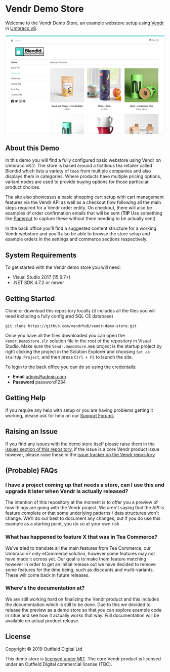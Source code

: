 # Vendr Demo Store

Welcome to the Vendr Demo Store, an example webstore setup using [Vendr](http://getvendr.net) in [Umbraco v8](https://umbraco.com).

![Screenshot](assets/screenshot.png)

## About this Demo

In this demo you will find a fully configured basic webstore using Vendr on Umbraco v8.2. The store is based around a fictitious tea retailer called Blendid which lists a variety of teas from multiple companies and also displays them in categories. Where products have multiple pricing options, variant nodes are used to provide buying options for those particular product choices.

The site also showcases a basic shopping cart setup with cart management features via the Vendr API as well as a checkout flow following all the main steps required for a Vendr order entity. On checkout, there will also be examples of order confirmation emails that will be sent (**TIP** Use something like [Papercut](https://github.com/ChangemakerStudios/Papercut) to capture these without them needing to be actually sent).

In the back office you'll find a suggested content structure for a working Vendr webstore and you'll also be able to browse the store setup and example orders in the settings and commerce sections respectively.

## System Requirements

To get started with the Vendr demo store you will need:

* Visual Studio 2017 (15.9.7+)
* .NET SDK 4.7.2 or newer

## Getting Started

Clone or download this repository locally (it includes all the files you will need including a fully configured SQL CE database)

````
git clone https://github.com/vendrhub/vendr-demo-store.git
````

Once you have all the files downloaded you can open the `Vendr.DemoStore.sln` solution file in the root of the repository in Visual Studio. Make sure the `Vendr.DemoStore.Web` project is the startup project by right clicking the project in the Solution Explorer and choosing `Set as StartUp Project`, and then press `Ctrl + F5` to launch the site.

To login to the back office you can do so using the credentails:

* **Email** admin@admin.com
* **Password** password1234

## Getting Help

If you require any help with setup or you are having problems getting it working, please ask for help on our [Support Forums](https://our.umbraco.com/packages/website-utilities/vendr/vendr-support/)

## Raising an Issue

If you find any issues with the demo store itself please raise them in the [issues section of this repository](https://github.com/vendrhub/vendr-demo-store/issues), if the issue is a core Vendr product issue however, please raise these in the [issue tracker on the Vendr repository](https://github.com/vendrhub/vendr/issues)

## (Probable) FAQs

### I have a project coming up that needs a store, can I use this and upgrade it later when Vendr is actually released?

The intention of this repository at the moment is to offer you a preview of how things are going with the Vendr project. We aren't saying that the API is feature complete or that some underlying patterns / data structures won't change. We'll do our best to document any changes, but if you do use this example as a starting point, you do so at your own risk

### What has happened to feature X that was in Tea Commerce?

 We've tried to translate all the main features from Tea Commerce, our Umbraco v7 only eCommerce solution, however some features may not have made it across yet. Our goal is to make them feature matching however in order to get an initial release out we have decided to remove some features for the time being, such as discounts and multi-variants. These will come back in future releases.

### Where's the documentation at?

We are still working hard on finalizing the Vendr product and this includes the documentation which is still to be done. Due to this we decided to release the preview as a demo store so that you can explore example code in situe and see how it actually works that way. Full documentation will be available on actual product release.

## License

Copyright © 2019 Outfield Digital Ltd

This demo store is [licensed under MIT](LICENSE.md). The core Vendr product is licensed under an Outfield Digital commercial license (TBC).

